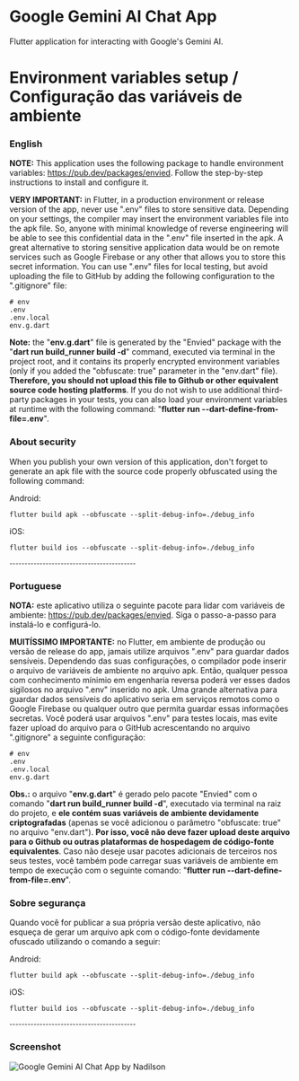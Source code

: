# Google Gemini AI Chat App

Flutter application for interacting with Google's Gemini AI.

# Environment variables setup / Configuração das variáveis de ambiente

### English

**NOTE:** This application uses the following package to handle environment variables: https://pub.dev/packages/envied. Follow the step-by-step instructions to install and configure it.

**VERY IMPORTANT:** in Flutter, in a production environment or release version of the app, never use ".env" files to store sensitive data. Depending on your settings, the compiler may insert the environment variables file into the apk file. So, anyone with minimal knowledge of reverse engineering will be able to see this confidential data in the ".env" file inserted in the apk. A great alternative to storing sensitive application data would be on remote services such as Google Firebase or any other that allows you to store this secret information. You can use ".env" files for local testing, but avoid uploading the file to GitHub by adding the following configuration to the ".gitignore" file:

```
# env
.env
.env.local
env.g.dart
```

**Note:** the "**env.g.dart**" file is generated by the "Envied" package with the "**dart run build_runner build -d**" command, executed via terminal in the project root, and it contains its properly encrypted environment variables (only if you added the "obfuscate: true" parameter in the "env.dart" file). **Therefore, you should not upload this file to Github or other equivalent source code hosting platforms**. If you do not wish to use additional third-party packages in your tests, you can also load your environment variables at runtime with the following command: "**flutter run --dart-define-from-file=.env**".

### About security
When you publish your own version of this application, don't forget to generate an apk file with the source code properly obfuscated using the following command:

Android:

```
flutter build apk --obfuscate --split-debug-info=./debug_info
```

iOS:

```
flutter build ios --obfuscate --split-debug-info=./debug_info
```

<sub>------------------------------------------</sub>

### Portuguese

**NOTA:** este aplicativo utiliza o seguinte pacote para lidar com variáveis de ambiente: https://pub.dev/packages/envied. Siga o passo-a-passo para instalá-lo e configurá-lo.

**MUITÍSSIMO IMPORTANTE:** no Flutter, em ambiente de produção ou versão de release do app, jamais utilize arquivos ".env" para guardar dados sensíveis. Dependendo das suas configurações, o compilador pode inserir o arquivo de variáveis de ambiente no arquivo apk. Então, qualquer pessoa com conhecimento mínimio em engenharia reversa poderá ver esses dados sigilosos no arquivo ".env" inserido no apk. Uma grande alternativa para guardar dados sensíveis do aplicativo seria em serviços remotos como o Google Firebase ou qualquer outro que permita guardar essas informações secretas. Você poderá usar arquivos ".env" para testes locais, mas evite fazer upload do arquivo para o GitHub acrescentando no arquivo ".gitignore" a seguinte configuração:

```
# env
.env
.env.local
env.g.dart
```

**Obs.:** o arquivo "**env.g.dart**" é gerado pelo pacote "Envied" com o comando "**dart run build_runner build -d**", executado via terminal na raiz do projeto, e **ele contém suas variáveis de ambiente devidamente criptografadas** (apenas se você adicionou o parâmetro "obfuscate: true" no arquivo "env.dart"). **Por isso, você não deve fazer upload deste arquivo para o Github ou outras plataformas de hospedagem de código-fonte equivalentes**. Caso não deseje usar pacotes adicionais de terceiros nos seus testes, você também pode carregar suas variáveis de ambiente em tempo de execução com o seguinte comando: "**flutter run --dart-define-from-file=.env**".

### Sobre segurança

Quando você for publicar a sua própria versão deste aplicativo, não esqueça de gerar um arquivo apk com o código-fonte devidamente ofuscado utilizando o comando a seguir:

Android:

```
flutter build apk --obfuscate --split-debug-info=./debug_info
```

iOS:

```
flutter build ios --obfuscate --split-debug-info=./debug_info
```


<sub>------------------------------------------</sub>


### Screenshot

![Google Gemini AI Chat App by Nadilson](https://github.com/Nadilson-IFPE/nad_gemini_ai_chat/assets/11899797/758041ee-8954-4913-9933-23a09d7e3164)
